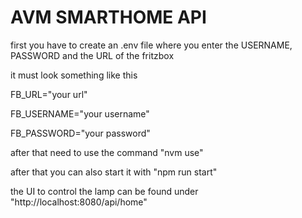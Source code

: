 AVM SMARTHOME API
=================

first you have to create an .env file where you enter the USERNAME, PASSWORD and the URL of the fritzbox

it must look something like this

FB_URL="your url"

FB_USERNAME="your username"

FB_PASSWORD="your password"

after that need to use the command "nvm use"

after that you can also start it with "npm run start"

the UI to control the lamp can be found under "http://localhost:8080/api/home"